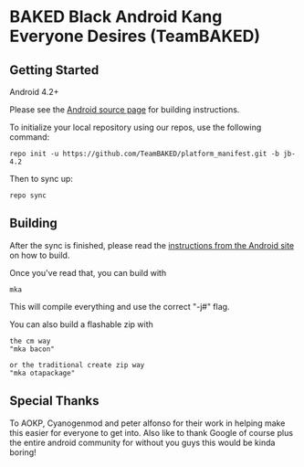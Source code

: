 BAKED Black Android Kang Everyone Desires (TeamBAKED)
=====================================================

Getting Started
---------------
Android 4.2+

Please see the [Android source page](http://source.android.com/source/index.html) for building instructions.

To initialize your local repository using our repos, use the following command:

    repo init -u https://github.com/TeamBAKED/platform_manifest.git -b jb-4.2

Then to sync up:

    repo sync

Building
--------

After the sync is finished, please read the [instructions from the Android site](http://s.android.com/source/building.html) on how to build.

Once you've read that, you can build with

    mka

This will compile everything and use the correct "-j#" flag.

You can also build a flashable zip with

    the cm way
    "mka bacon"

    or the traditional create zip way
    "mka otapackage"


Special Thanks
--------------
To AOKP, Cyanogenmod and peter alfonso for their work in helping make this easier for everyone to get into. Also like to thank Google of course plus the entire android community for without you guys this would be kinda boring!
